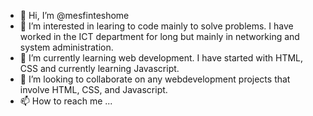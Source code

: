 - 👋 Hi, I’m @mesfinteshome
- 👀 I’m interested in learing to code mainly to solve problems. I have worked in the ICT department for long but mainly in networking and system administration.
- 🌱 I’m currently learning web development. I have started with HTML, CSS and currently learning Javascript. 
- 💞️ I’m looking to collaborate on any webdevelopment projects that involve HTML, CSS, and Javascript.
- 📫 How to reach me ...

<!---
mesfinteshome/mesfinteshome is a ✨ special ✨ repository because its `README.md` (this file) appears on your GitHub profile.
You can click the Preview link to take a look at your changes.
--->
